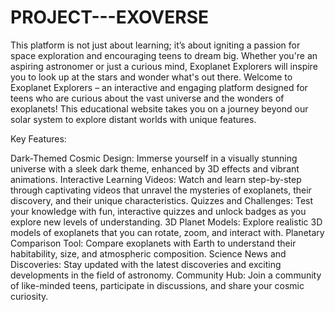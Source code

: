 # PROJECT---EXOVERSE
This platform is not just about learning; it’s about igniting a passion for space exploration and encouraging teens to dream big. Whether you're an aspiring astronomer or just a curious mind, Exoplanet Explorers will inspire you to look up at the stars and wonder what's out there. 
Welcome to Exoplanet Explorers – an interactive and engaging platform designed for teens who are curious about the vast universe and the wonders of exoplanets! This educational website takes you on a journey beyond our solar system to explore distant worlds with unique features.

Key Features:

Dark-Themed Cosmic Design: Immerse yourself in a visually stunning universe with a sleek dark theme, enhanced by 3D effects and vibrant animations.
Interactive Learning Videos: Watch and learn step-by-step through captivating videos that unravel the mysteries of exoplanets, their discovery, and their unique characteristics.
Quizzes and Challenges: Test your knowledge with fun, interactive quizzes and unlock badges as you explore new levels of understanding.
3D Planet Models: Explore realistic 3D models of exoplanets that you can rotate, zoom, and interact with.
Planetary Comparison Tool: Compare exoplanets with Earth to understand their habitability, size, and atmospheric composition.
Science News and Discoveries: Stay updated with the latest discoveries and exciting developments in the field of astronomy.
Community Hub: Join a community of like-minded teens, participate in discussions, and share your cosmic curiosity.
